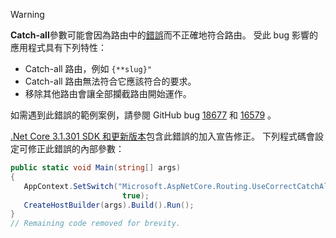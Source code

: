 > [!WARNING]
> **Catch-all**參數可能會因為路由中的[錯誤](https://github.com/dotnet/aspnetcore/issues/18677)而不正確地符合路由。 受此 bug 影響的應用程式具有下列特性：
>
> * Catch-all 路由，例如 `{**slug}"`
> * Catch-all 路由無法符合它應該符合的要求。
> * 移除其他路由會讓全部攔截路由開始運作。
>
> 如需遇到此錯誤的範例案例，請參閱 GitHub bug [18677](https://github.com/dotnet/aspnetcore/issues/18677) 和 [16579](https://github.com/dotnet/aspnetcore/issues/16579) 。
>
> [.Net Core 3.1.301 SDK 和更新版本](https://dotnet.microsoft.com/download/dotnet-core/3.1)包含此錯誤的加入宣告修正。 下列程式碼會設定可修正此錯誤的內部參數：
>
>```csharp
>public static void Main(string[] args)
>{
>    AppContext.SetSwitch("Microsoft.AspNetCore.Routing.UseCorrectCatchAllBehavior", 
>                          true);
>    CreateHostBuilder(args).Build().Run();
>}
>// Remaining code removed for brevity.
>```